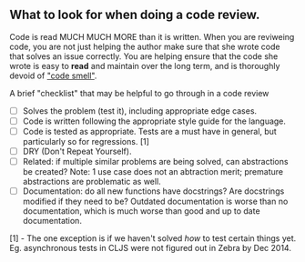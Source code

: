 What to look for when doing a code review.
---

Code is read MUCH MUCH MORE than it is written. When you are reviweing code, you are not just helping the author make sure that she wrote code that solves an issue correctly. You are helping ensure that the code she wrote is easy to **read** and maintain over the long term, and is thoroughly devoid of ["code smell"](http://en.wikipedia.org/wiki/Code_smell).

A brief "checklist" that may be helpful to go through in a code review
 * [ ] Solves the problem (test it), including appropriate edge cases.
 * [ ] Code is written following the appropriate style guide for the language.
 * [ ] Code is tested as appropriate. Tests are a must have in general, but particularly so for regressions. [1]
 * [ ] DRY (Don't Repeat Yourself).
 * [ ] Related: if multiple similar problems are being solved, can abstractions be created? Note: 1 use case does not an abtraction merit; premature abstractions are problematic as well.
 * [ ] Documentation: do all new functions have docstrings? Are docstrings modified if they need to be? Outdated documentation is worse than no documentation, which is much worse than good and up to date documentation.

[1] - The one exception is if we haven't solved *how* to test certain things yet. Eg. asynchronous tests in CLJS were not figured out in Zebra by Dec 2014.
